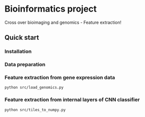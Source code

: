# Bioinformatics project
Cross over bioimaging and genomics - Feature extraction!

## Quick start

### Installation

### Data preparation

### Feature extraction from gene expression data
```
python src/load_genomics.py
```

### Feature extraction from internal layers of CNN classifier
```
python src/tiles_to_numpy.py
```